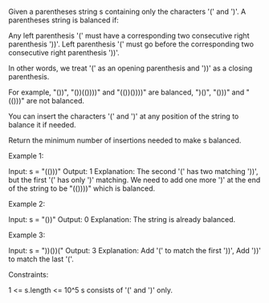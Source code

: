 Given a parentheses string s containing only the characters '(' and ')'. A
parentheses string is balanced if:


Any left parenthesis '(' must have a corresponding two consecutive right
parenthesis '))'.
Left parenthesis '(' must go before the corresponding two consecutive right
parenthesis '))'.


In other words, we treat '(' as an opening parenthesis and '))' as a closing
parenthesis.


For example, "())", "())(())))" and "(())())))" are balanced, ")()", "()))"
and "(()))" are not balanced.


You can insert the characters '(' and ')' at any position of the string to
balance it if needed.

Return the minimum number of insertions needed to make s balanced.


Example 1:


Input: s = "(()))"
Output: 1
Explanation: The second '(' has two matching '))', but the first '(' has only
')' matching. We need to add one more ')' at the end of the string to be
"(())))" which is balanced.


Example 2:


Input: s = "())"
Output: 0
Explanation: The string is already balanced.


Example 3:


Input: s = "))())("
Output: 3
Explanation: Add '(' to match the first '))', Add '))' to match the last
'('.



Constraints:


1 <= s.length <= 10^5
s consists of '(' and ')' only.





